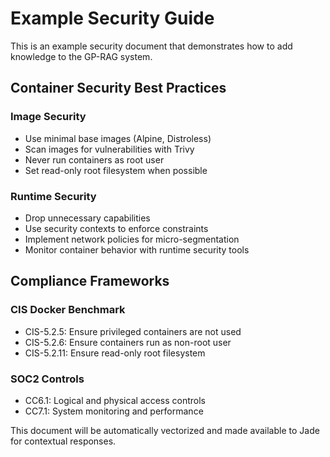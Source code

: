 # Example Security Guide

This is an example security document that demonstrates how to add knowledge to the GP-RAG system.

## Container Security Best Practices

### Image Security
- Use minimal base images (Alpine, Distroless)
- Scan images for vulnerabilities with Trivy
- Never run containers as root user
- Set read-only root filesystem when possible

### Runtime Security
- Drop unnecessary capabilities
- Use security contexts to enforce constraints
- Implement network policies for micro-segmentation
- Monitor container behavior with runtime security tools

## Compliance Frameworks

### CIS Docker Benchmark
- CIS-5.2.5: Ensure privileged containers are not used
- CIS-5.2.6: Ensure containers run as non-root user
- CIS-5.2.11: Ensure read-only root filesystem

### SOC2 Controls
- CC6.1: Logical and physical access controls
- CC7.1: System monitoring and performance

This document will be automatically vectorized and made available to Jade for contextual responses.